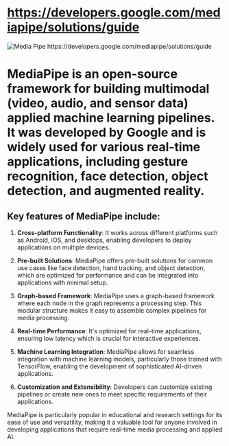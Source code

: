 # https://developers.google.com/mediapipe/solutions/guide


![ Media Pipe https://developers.google.com/mediapipe/solutions/guide ](https://developers.google.com/static/mediapipe/images/studio/studio_app.png)




# MediaPipe is an open-source framework for building multimodal (video, audio, and sensor data) applied machine learning pipelines. It was developed by Google and is widely used for various real-time applications, including gesture recognition, face detection, object detection, and augmented reality.
## Key features of MediaPipe include:

1. **Cross-platform Functionality**: It works across different platforms such as Android, iOS, and desktops, enabling developers to deploy applications on multiple devices.

2. **Pre-built Solutions**: MediaPipe offers pre-built solutions for common use cases like face detection, hand tracking, and object detection, which are optimized for performance and can be integrated into applications with minimal setup.

3. **Graph-based Framework**: MediaPipe uses a graph-based framework where each node in the graph represents a processing step. This modular structure makes it easy to assemble complex pipelines for media processing.

4. **Real-time Performance**: It's optimized for real-time applications, ensuring low latency which is crucial for interactive experiences.

5. **Machine Learning Integration**: MediaPipe allows for seamless integration with machine learning models, particularly those trained with TensorFlow, enabling the development of sophisticated AI-driven applications.

6. **Customization and Extensibility**: Developers can customize existing pipelines or create new ones to meet specific requirements of their applications.

MediaPipe is particularly popular in educational and research settings for its ease of use and versatility, making it a valuable tool for anyone involved in developing applications that require real-time media processing and applied AI.